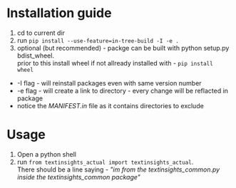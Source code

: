 
# Installation guide

1. cd to current dir
2. run `pip install --use-feature=in-tree-build -I -e .` 
3. optional (but recommended) - packge can be built with python setup.py bdist_wheel.  
   prior to this install wheel if not allready installed with - `pip install wheel`

* -I flag - will reinstall packages even with same version number
* -e flag - will create a link to directory - every change will be reflacted in package
* notice the *MANIFEST.in* file as it contains directories to exclude

# Usage
1. Open a python shell
2. run `from textinsights_actual import textinsights_actual`.  
   There should be a line saying - *"im from the textinsights_common.py inside the textinsights_common package"*